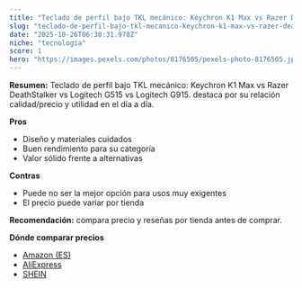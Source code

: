 ```yaml
---
title: "Teclado de perfil bajo TKL mecánico: Keychron K1 Max vs Razer DeathStalker vs Logitech G515 vs Logitech G915."
slug: "teclado-de-perfil-bajo-tkl-mecanico-keychron-k1-max-vs-razer-deathstalker-vs-log"
date: "2025-10-26T06:30:31.978Z"
niche: "tecnologia"
score: 1
hero: "https://images.pexels.com/photos/8176505/pexels-photo-8176505.jpeg?auto=compress&cs=tinysrgb&fit=crop&h=627&w=1200&auto=compress&cs=tinysrgb&w=1200&h=675&fit=crop"
---
```


**Resumen:** Teclado de perfil bajo TKL mecánico: Keychron K1 Max vs Razer DeathStalker vs Logitech G515 vs Logitech G915. destaca por su relación calidad/precio y utilidad en el día a día.

**Pros**
- Diseño y materiales cuidados
- Buen rendimiento para su categoría
- Valor sólido frente a alternativas

**Contras**
- Puede no ser la mejor opción para usos muy exigentes
- El precio puede variar por tienda

**Recomendación:** compara precio y reseñas por tienda antes de comprar.

**Dónde comparar precios**
- [Amazon (ES)](https://www.amazon.es/s?k=Teclado%20de%20perfil%20bajo%20TKL%20mec%C3%A1nico%3A%20Keychron%20K1%20Max%20vs%20Razer%20DeathStalker%20vs%20Logitech%20G515%20vs%20Logitech%20G915.&tag=teknovashop25-21)
- [AliExpress](https://www.aliexpress.com/wholesale?SearchText=Teclado%20de%20perfil%20bajo%20TKL%20mec%C3%A1nico%3A%20Keychron%20K1%20Max%20vs%20Razer%20DeathStalker%20vs%20Logitech%20G515%20vs%20Logitech%20G915.)
- [SHEIN](https://www.shein.com/pdsearch/Teclado%20de%20perfil%20bajo%20TKL%20mec%C3%A1nico%3A%20Keychron%20K1%20Max%20vs%20Razer%20DeathStalker%20vs%20Logitech%20G515%20vs%20Logitech%20G915.)